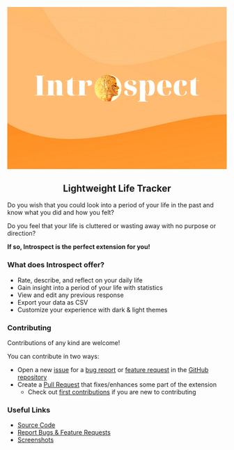 <p align="center">
<img src="https://raw.githubusercontent.com/YashTotale/introspect/main/static/banners/banner920.png">
</p>

<h2 align="center">Lightweight Life Tracker</h2>

Do you wish that you could look into a period of your life in the past and know what you did and how you felt?

Do you feel that your life is cluttered or wasting away with no purpose or direction?

**If so, Introspect is the perfect extension for you!**

### What does Introspect offer?

- Rate, describe, and reflect on your daily life
- Gain insight into a period of your life with statistics
- View and edit any previous response
- Export your data as CSV
- Customize your experience with dark & light themes

### Contributing

Contributions of any kind are welcome!

You can contribute in two ways:

- Open a new [issue](https://github.com/YashTotale/introspect/issues) for a [bug report](https://github.com/YashTotale/introspect/issues/new?labels=bug&template=bug_report.md) or [feature request](https://github.com/YashTotale/introspect/issues/new?labels=enhancement&template=feature_request.md) in the [GitHub repository](https://github.com/YashTotale/introspect)
- Create a [Pull Request](https://github.com/YashTotale/introspect/pulls) that fixes/enhances some part of the extension
  - Check out [first contributions](https://github.com/firstcontributions/first-contributions) if you are new to contributing

### Useful Links

- [Source Code](https://github.com/YashTotale/introspect)
- [Report Bugs & Feature Requests](https://github.com/YashTotale/introspect/issues/new/choose)
- [Screenshots](https://github.com/YashTotale/introspect/tree/main/static/screenshots)
